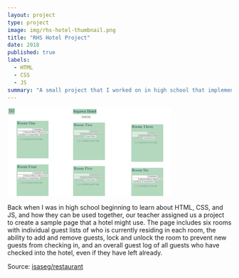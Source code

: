 ```yaml
---
layout: project
type: project
image: img/rhs-hotel-thumbnail.png
title: "RHS Hotel Project"
date: 2018
published: true
labels:
  - HTML
  - CSS
  - JS
summary: "A small project that I worked on in high school that implemented a simple page for a 6 room hotel."
---
```


<div class="text-center p-4">
  <img height="200px" src="../img/rhs-hotel.png" class="img-thumbnail" >
</div>

Back when I was in high school beginning to learn about HTML, CSS, and JS, and how they can be used together, our teacher assigned us a project to create a sample page that a hotel might use. The page includes six rooms with individual guest lists of who is currently residing in each room, the ability to add and remove guests, lock and unlock the room to prevent new guests from checking in, and an overall guest log of all guests who have checked into the hotel, even if they have left already.

Source: <a href="https://github.com/isaseg/Restaurant-stuff">isaseg/restaurant</a>
